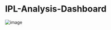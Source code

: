 # IPL-Analysis-Dashboard
![image](https://github.com/user-attachments/assets/52d2bf97-cb0c-4c1d-a31f-ea49505d94c2)
